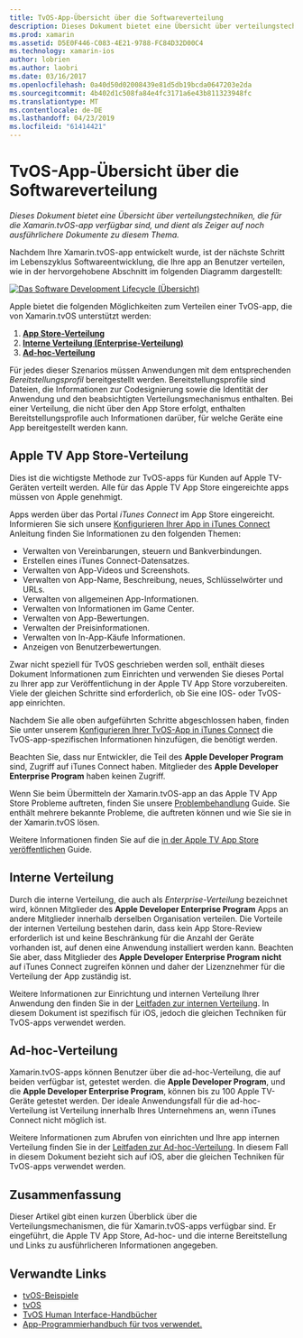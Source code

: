 ```yaml
---
title: TvOS-App-Übersicht über die Softwareverteilung
description: Dieses Dokument bietet eine Übersicht über verteilungstechniken, die für die Xamarin.tvOS-app verfügbar sind, und dient als Zeiger auf noch ausführlichere Dokumente zu diesem Thema.
ms.prod: xamarin
ms.assetid: D5E0F446-C083-4E21-9788-FC84D32D00C4
ms.technology: xamarin-ios
author: lobrien
ms.author: laobri
ms.date: 03/16/2017
ms.openlocfilehash: 0a40d50d02008439e81d5db19bcda0647203e2da
ms.sourcegitcommit: 4b402d1c508fa84e4fc3171a6e43b811323948fc
ms.translationtype: MT
ms.contentlocale: de-DE
ms.lasthandoff: 04/23/2019
ms.locfileid: "61414421"
---
```

# <a name="tvos-app-distribution-overview"></a>TvOS-App-Übersicht über die Softwareverteilung

_Dieses Dokument bietet eine Übersicht über verteilungstechniken, die für die Xamarin.tvOS-app verfügbar sind, und dient als Zeiger auf noch ausführlichere Dokumente zu diesem Thema._


Nachdem Ihre Xamarin.tvOS-app entwickelt wurde, ist der nächste Schritt im Lebenszyklus Softwareentwicklung, die Ihre app an Benutzer verteilen, wie in der hervorgehobene Abschnitt im folgenden Diagramm dargestellt:


[![Das Software Development Lifecycle (Übersicht)](images/publishingdiagram.png)](images/publishingdiagram.png#lightbox)


Apple bietet die folgenden Möglichkeiten zum Verteilen einer TvOS-app, die von Xamarin.tvOS unterstützt werden:

1. [**App Store-Verteilung**](#Apple-TV-App-Store-Distribution)
2. [**Interne Verteilung (Enterprise-Verteilung)**](#In-House-Distribution) 
2. [**Ad-hoc-Verteilung**](#Ad_Hoc_Distribution) 

Für jedes dieser Szenarios müssen Anwendungen mit dem entsprechenden *Bereitstellungsprofil* bereitgestellt werden. Bereitstellungsprofile sind Dateien, die Informationen zur Codesignierung sowie die Identität der Anwendung und den beabsichtigten Verteilungsmechanismus enthalten. Bei einer Verteilung, die nicht über den App Store erfolgt, enthalten Bereitstellungsprofile auch Informationen darüber, für welche Geräte eine App bereitgestellt werden kann.

<a name="Apple-TV-App-Store-Distribution" />

## <a name="apple-tv-app-store-distribution"></a>Apple TV App Store-Verteilung

Dies ist die wichtigste Methode zur TvOS-apps für Kunden auf Apple TV-Geräten verteilt werden. Alle für das Apple TV App Store eingereichte apps müssen von Apple genehmigt.

Apps werden über das Portal *iTunes Connect* im App Store eingereicht. Informieren Sie sich unsere [Konfigurieren Ihrer App in iTunes Connect](~/ios/deploy-test/app-distribution/app-store-distribution/itunesconnect.md) Anleitung finden Sie Informationen zu den folgenden Themen:

- Verwalten von Vereinbarungen, steuern und Bankverbindungen.
- Erstellen eines iTunes Connect-Datensatzes.
- Verwalten von App-Videos und Screenshots.
- Verwalten von App-Name, Beschreibung, neues, Schlüsselwörter und URLs.
- Verwalten von allgemeinen App-Informationen.
- Verwalten von Informationen im Game Center.
- Verwalten von App-Bewertungen.
- Verwalten der Preisinformationen.
- Verwalten von In-App-Käufe Informationen.
- Anzeigen von Benutzerbewertungen.

Zwar nicht speziell für TvOS geschrieben werden soll, enthält dieses Dokument Informationen zum Einrichten und verwenden Sie dieses Portal zu Ihrer app zur Veröffentlichung in der Apple TV App Store vorzubereiten. Viele der gleichen Schritte sind erforderlich, ob Sie eine IOS- oder TvOS-app einrichten.

Nachdem Sie alle oben aufgeführten Schritte abgeschlossen haben, finden Sie unter unserem [Konfigurieren Ihrer TvOS-App in iTunes Connect](~/ios/tvos/deploy-test/app-distribution/itunes-connect.md) die TvOS-app-spezifischen Informationen hinzufügen, die benötigt werden.

Beachten Sie, dass nur Entwickler, die Teil des **Apple Developer Program** sind, Zugriff auf iTunes Connect haben. Mitglieder des **Apple Developer Enterprise Program** haben keinen Zugriff.

Wenn Sie beim Übermitteln der Xamarin.tvOS-app an das Apple TV App Store Probleme auftreten, finden Sie unsere [Problembehandlung](~/ios/tvos/troubleshooting.md) Guide. Sie enthält mehrere bekannte Probleme, die auftreten können und wie Sie sie in der Xamarin.tvOS lösen.

Weitere Informationen finden Sie auf die [in der Apple TV App Store veröffentlichen](~/ios/tvos/deploy-test/app-distribution/app-store-publishing.md) Guide.

<a name="In-House-Distribution" />

## <a name="in-house-distribution"></a>Interne Verteilung

Durch die interne Verteilung, die auch als *Enterprise-Verteilung* bezeichnet wird, können Mitglieder des **Apple Developer Enterprise Program** Apps an andere Mitglieder innerhalb derselben Organisation verteilen. Die Vorteile der internen Verteilung bestehen darin, dass kein App Store-Review erforderlich ist und keine Beschränkung für die Anzahl der Geräte vorhanden ist, auf denen eine Anwendung installiert werden kann. Beachten Sie aber, dass Mitglieder des **Apple Developer Enterprise Program** **nicht** auf iTunes Connect zugreifen können und daher der Lizenznehmer für die Verteilung der App zuständig ist.

Weitere Informationen zur Einrichtung und internen Verteilung Ihrer Anwendung den finden Sie in der [Leitfaden zur internen Verteilung](~/ios/deploy-test/app-distribution/in-house-distribution.md). In diesem Dokument ist spezifisch für iOS, jedoch die gleichen Techniken für TvOS-apps verwendet werden.

<a name="Ad_Hoc_Distribution"/>

## <a name="ad-hoc-distribution"></a>Ad-hoc-Verteilung

Xamarin.tvOS-apps können Benutzer über die ad-hoc-Verteilung, die auf beiden verfügbar ist, getestet werden. die **Apple Developer Program**, und die **Apple Developer Enterprise Program**, können bis zu 100 Apple TV-Geräte getestet werden. Der ideale Anwendungsfall für die ad-hoc-Verteilung ist Verteilung innerhalb Ihres Unternehmens an, wenn iTunes Connect nicht möglich ist.

Weitere Informationen zum Abrufen von einrichten und Ihre app internen Verteilung finden Sie in der [Leitfaden zur Ad-hoc-Verteilung](~/ios/deploy-test/app-distribution/ad-hoc-distribution.md). In diesem Fall in diesem Dokument bezieht sich auf iOS, aber die gleichen Techniken für TvOS-apps verwendet werden.

<a name="Summary" />

## <a name="summary"></a>Zusammenfassung

Dieser Artikel gibt einen kurzen Überblick über die Verteilungsmechanismen, die für Xamarin.tvOS-apps verfügbar sind. Er eingeführt, die Apple TV App Store, Ad-hoc- und die interne Bereitstellung und Links zu ausführlicheren Informationen angegeben.



## <a name="related-links"></a>Verwandte Links

- [tvOS-Beispiele](https://developer.xamarin.com/samples/tvos/all/)
- [tvOS](https://developer.apple.com/tvos/)
- [TvOS Human Interface-Handbücher](https://developer.apple.com/tvos/human-interface-guidelines/)
- [App-Programmierhandbuch für tvos verwendet.](https://developer.apple.com/library/prerelease/tvos/documentation/General/Conceptual/AppleTV_PG/)
